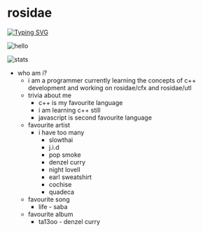 # rosidae

[![Typing SVG](https://readme-typing-svg.herokuapp.com?color=%2336BCF7&lines=Rosidae+Says+Hello!;Rosidae+is+a+software+developer;Rosidae+is+lazy;Rosidae+codes+as+a+hobby)](https://git.io/typing-svg)

![hello](https://img.shields.io/badge/Rosidae-says%20hello!-brightgreen)

![stats](https://github-readme-stats.vercel.app/api?username=rosidae&theme=gotham)


- who am i?
  - i am a programmer currently learning the concepts of c++ development and working on rosidae/cfx and rosidae/utl
  - trivia about me
    - c++ is my favourite language
    - i am learning c++ still
    - javascript is second favourite language
  - favourite artist
    - i have too many
      - slowthai
      - j.i.d
      - pop smoke
      - denzel curry
      - night lovell
      - earl sweatshirt
      - cochise
      - quadeca
   - favourite song
      - life - saba  
   - favourite album
      - ta13oo - denzel curry 
